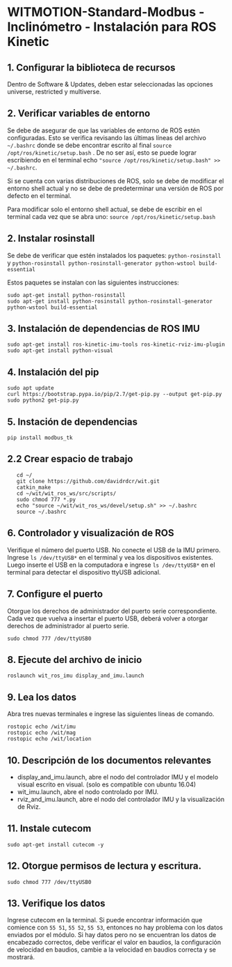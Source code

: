 # WITMOTION-Standard-Modbus - Inclinómetro - Instalación para ROS Kinetic

## 1. Configurar la biblioteca de recursos
Dentro de Software & Updates, deben estar seleccionadas las opciones universe, restricted y multiverse.
## 2. Verificar variables de entorno
Se debe de asegurar de que las variables de entorno de ROS estén configuradas. Esto se verifica revisando las últimas líneas del archivo  `~/.bashrc` donde se debe encontrar escrito al final `source /opt/ros/kinetic/setup.bash` . De no ser así, esto se puede lograr escribiendo en el terminal echo `"source /opt/ros/kinetic/setup.bash" >> ~/.bashrc`.

Si se cuenta con varias distribuciones de ROS,  solo se debe de modificar el entorno shell actual y no se debe de predeterminar una versión de ROS por defecto en el terminal.

Para modificar solo el entorno shell actual, se debe de escribir en el terminal cada vez que se abra uno: `source /opt/ros/kinetic/setup.bash`

## 2. Instalar rosinstall
Se debe de verificar que estén instalados los paquetes: `python-rosinstall` y `python-rosinstall python-rosinstall-generator python-wstool build-essential`

Estos paquetes se instalan con las siguientes instrucciones:

    sudo apt-get install python-rosinstall
    sudo apt-get install python-rosinstall python-rosinstall-generator python-wstool build-essential
    
## 3. Instalación de dependencias de ROS IMU

    sudo apt-get install ros-kinetic-imu-tools ros-kinetic-rviz-imu-plugin
    sudo apt-get install python-visual

## 4. Instalación del pip

    sudo apt update
    curl https://bootstrap.pypa.io/pip/2.7/get-pip.py --output get-pip.py
    sudo python2 get-pip.py

## 5. Instación de dependencias

    pip install modbus_tk

## 2.2 Crear espacio de trabajo


	   cd ~/ 
	   git clone https://github.com/davidrdcr/wit.git
	   catkin_make
	   cd ~/wit/wit_ros_ws/src/scripts/
	   sudo chmod 777 *.py
	   echo "source ~/wit/wit_ros_ws/devel/setup.sh" >> ~/.bashrc
	   source ~/.bashrc

## 6. Controlador y visualización de ROS
Verifique el número del puerto USB. No conecte el USB de la IMU primero. Ingrese `ls /dev/ttyUSB*` en el terminal y vea los dispositivos existentes. Luego inserte el USB en la computadora e ingrese `ls /dev/ttyUSB*` en el terminal para detectar el dispositivo ttyUSB adicional.

## 7. Configure el puerto
Otorgue los derechos de administrador del puerto serie correspondiente. Cada vez que vuelva a insertar el puerto USB, deberá volver a otorgar derechos de administrador al puerto serie.

    sudo chmod 777 /dev/ttyUSB0

## 8. Ejecute del archivo de inicio

    roslaunch wit_ros_imu display_and_imu.launch

## 9. Lea los datos
Abra tres nuevas terminales e ingrese las siguientes líneas de comando.

    rostopic echo /wit/imu
    rostopic echo /wit/mag
    rostopic echo /wit/location

## 10. Descripción de los documentos relevantes

 - display_and_imu.launch, abre el nodo del controlador IMU y el modelo visual escrito en visual. (solo es compatible con ubuntu 16.04)
 - wit_imu.launch, abre el nodo controlado por IMU.
 - rviz_and_imu.launch, abre el nodo del controlador IMU y la visualización de Rviz.

## 11. Instale cutecom

    sudo apt-get install cutecom -y

## 12.  Otorgue permisos de lectura y escritura.

    sudo chmod 777 /dev/ttyUSB0 

## 13. Verifique los datos
Ingrese cutecom en la terminal. Si puede encontrar información que comience con `55 51`, `55 52`, `55 53`, entonces no hay problema con los datos enviados por el módulo. Si hay datos pero no se encuentran los datos de encabezado correctos, debe verificar el valor en baudios, la configuración de velocidad en baudios, cambie a la velocidad en baudios correcta y se mostrará.
